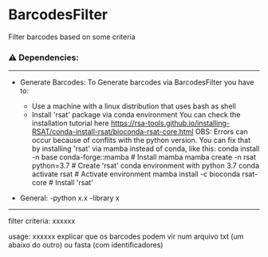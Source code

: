 # BarcodesFilter
 Filter barcodes based on some criteria




### :warning: Dependencies:
---
- Generate Barcodes:
    To Generate barcodes via BarcodesFilter you have to:
    - Use a machine with a linux distribution that uses bash as shell
    - Install 'rsat' package via conda environment
        You can check the installation tutorial here https://rsa-tools.github.io/installing-RSAT/conda-install-rsat/bioconda-rsat-core.html
        OBS: Errors can occur because of conflits with the python version. You can fix that by installing 'rsat' via mamba instead of conda, like this:
        conda install -n base conda-forge::mamba # Install mamba
        mamba create -n rsat python=3.7  # Create 'rsat' conda environment with python 3.7
        conda activate rsat  # Activate environment
        mamba install -c bioconda rsat-core  # Install 'rsat'

- General:
    -python x.x
    -library x

---

filter criteria:
xxxxxx

usage:
xxxxxx
explicar que os barcodes podem vir num arquivo txt (um abaixo do outro) ou fasta (com identificadores)
